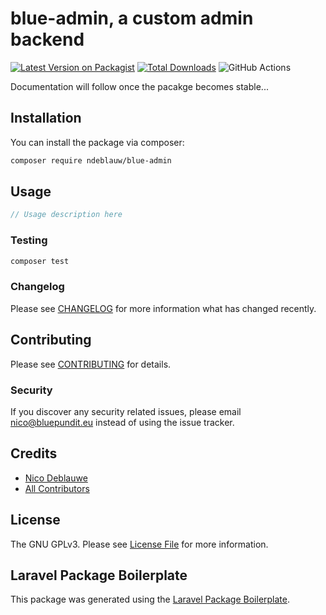 # blue-admin, a custom admin backend

[![Latest Version on Packagist](https://img.shields.io/packagist/v/ndeblauw/blue-admin.svg?style=flat-square)](https://packagist.org/packages/ndeblauw/blue-admin)
[![Total Downloads](https://img.shields.io/packagist/dt/ndeblauw/blue-admin.svg?style=flat-square)](https://packagist.org/packages/ndeblauw/blue-admin)
![GitHub Actions](https://github.com/ndeblauw/blue-admin/actions/workflows/main.yml/badge.svg)

Documentation will follow once the pacakge becomes stable...

## Installation

You can install the package via composer:

```bash
composer require ndeblauw/blue-admin
```

## Usage

```php
// Usage description here
```

### Testing

```bash
composer test
```

### Changelog

Please see [CHANGELOG](CHANGELOG.md) for more information what has changed recently.

## Contributing

Please see [CONTRIBUTING](CONTRIBUTING.md) for details.

### Security

If you discover any security related issues, please email nico@bluepundit.eu instead of using the issue tracker.

## Credits

-   [Nico Deblauwe](https://github.com/ndeblauw)
-   [All Contributors](../../contributors)

## License

The GNU GPLv3. Please see [License File](LICENSE.md) for more information.

## Laravel Package Boilerplate

This package was generated using the [Laravel Package Boilerplate](https://laravelpackageboilerplate.com).
